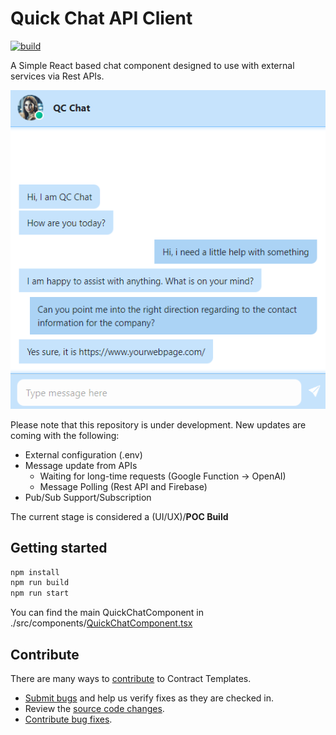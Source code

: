# Quick Chat API Client

[![build](https://github.com/entroped/quick-chat-api-client/actions/workflows/npm-build-test.yml/badge.svg)](https://github.com/entroped/quick-chat-api-client/actions/workflows/npm-build-test.yml)

A Simple React based chat component designed to use with external services via Rest APIs. 

![Chat Preview](./public/preview.png)

Please note that this repository is under development. New updates are coming with the following:

 - External configuration (.env)
 - Message update from APIs
    - Waiting for long-time requests (Google Function -> OpenAI)
    - Message Polling (Rest API and Firebase)
 - Pub/Sub Support/Subscription

The current stage is considered a (UI/UX)/**POC Build**


## Getting started

```bash
npm install
npm run build
npm run start
```

You can find the main QuickChatComponent in ./src/components/[QuickChatComponent.tsx](src%2Fcomponents%2FQuickChatComponent.tsx)

## Contribute

There are many ways to [contribute](https://github.com/entroped/quick-chat-api-client/blob/main/CONTRIBUTING.md) to Contract Templates.
* [Submit bugs](https://github.com/entroped/quick-chat-api-client/issues) and help us verify fixes as they are checked in.
* Review the [source code changes](https://github.com/entroped/quick-chat-api-client/pulls).
* [Contribute bug fixes](https://github.com/entroped/quick-chat-api-client/blob/main/CONTRIBUTING.md).

